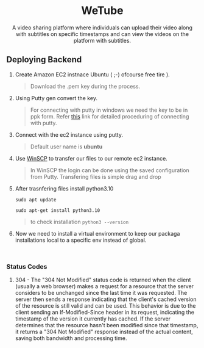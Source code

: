 <h1 align="center"> WeTube</h1>
<p align="center"> A video sharing platform where individuals can upload their video along with subtitles on specific timestamps and can view the videos on the platform with subtitles.</p>

## Deploying Backend
1. Create Amazon EC2 instnace Ubuntu ( ;-) ofcourse free tire ).
   >Download the .pem key during the process.
2. Using Putty gen convert the key.
   >For connecting with putty in windows we need the key to be in ppk form.
   >Refer [this](https://docs.aws.amazon.com/AWSEC2/latest/UserGuide/putty.html) link for detailed proceduring of connecting
   >with putty.
3. Connect with the ec2 instance using putty.
   > Default user name is <strong>ubuntu</strong>
4. Use [WinSCP](https://winscp.net/eng/index.php) to transfer our files to our remote ec2 instance.
   > In WinSCP the login can be done using the saved configuration from Putty.
   > Transfering files is simple drag and drop
5. After trasnfering files install python3.10
   ```
   sudo apt update
   ```
   ```
   sudo apt-get install python3.10
   ```
   > to check installation ```python3 --version```
6. Now we need to install a virtual environment to keep our packaga installations local to a specific env instead of global.
   ```
   
   
### Status Codes
1. 304 - The "304 Not Modified" status code is returned when the client (usually a web browser) makes a request for a resource that the server considers to be unchanged since the last time it was requested. The server then sends a response indicating that the client's cached version of the resource is still valid and can be used.
This behavior is due to the client sending an If-Modified-Since header in its request, indicating the timestamp of the version it currently has cached. If the server determines that the resource hasn't been modified since that timestamp, it returns a "304 Not Modified" response instead of the actual content, saving both bandwidth and processing time.
